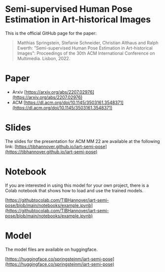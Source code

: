 # Semi-supervised Human Pose Estimation in Art-historical Images
This is the official GitHub page for the paper:

> Matthias Springstein, Stefanie Schneider, Christian Althaus and Ralph Ewerth: "Semi-supervised Human Pose Estimation in Art-historical Images": Proceedings of the 30th ACM International Conference on Multimedia. Lisbon, 2022.

# Paper 

- Arxiv [https://arxiv.org/abs/2207.02976](https://arxiv.org/abs/2207.02976)
- ACM [https://dl.acm.org/doi/10.1145/3503161.3548371](https://dl.acm.org/doi/10.1145/3503161.3548371)

# Slides

The slides for the presentation for ACM MM 22 are available at the following link: [https://tibhannover.github.io/iart-semi-pose](https://tibhannover.github.io/iart-semi-pose)

# Notebook

If you are interested in using this model for your own project, there is a Colab notebook that shows how to load and use the trained models.

[https://githubtocolab.com/TIBHannover/iart-semi-pose/blob/main/notebooks/example.ipynb](https://githubtocolab.com/TIBHannover/iart-semi-pose/blob/main/notebooks/example.ipynb)


# Model 

The model files are available on huggingface.

[https://huggingface.co/springsteinm/iart-semi-pose](https://huggingface.co/springsteinm/iart-semi-pose)


